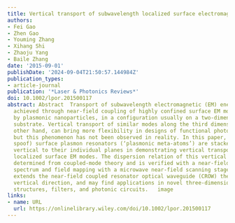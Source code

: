 ```yaml
---
title: Vertical transport of subwavelength localized surface electromagnetic modes
authors:
- Fei Gao
- Zhen Gao
- Youming Zhang
- Xihang Shi
- Zhaoju Yang
- Baile Zhang
date: '2015-09-01'
publishDate: '2024-09-04T21:50:57.144984Z'
publication_types:
- article-journal
publication: '*Laser & Photonics Reviews*'
doi: 10.1002/lpor.201500117
abstract: Abstract  Transport of subwavelength electromagnetic (EM) energy has been
  achieved through near‐field coupling of highly confined surface EM modes supported
  by plasmonic nanoparticles, in a configuration usually on a two‐dimensional (2D)
  substrate. Vertical transport of similar modes along the third dimension, on the
  other hand, can bring more flexibility in designs of functional photonic devices,
  but this phenomenon has not been observed in reality. In this paper, designer (or
  spoof) surface plasmon resonators (‘plasmonic meta‐atoms’) are stacked in the direction
  vertical to their individual planes in demonstrating vertical transport of subwavelength
  localized surface EM modes. The dispersion relation of this vertical transport is
  determined from coupled‐mode theory and is verified with a near‐field transmission
  spectrum and field mapping with a microwave near‐field scanning stage. This work
  extends the near‐field coupled resonator optical waveguide (CROW) theory into the
  vertical direction, and may find applications in novel three‐dimensional slow‐light
  structures, filters, and photonic circuits.   image
links:
- name: URL
  url: https://onlinelibrary.wiley.com/doi/10.1002/lpor.201500117
---
```

